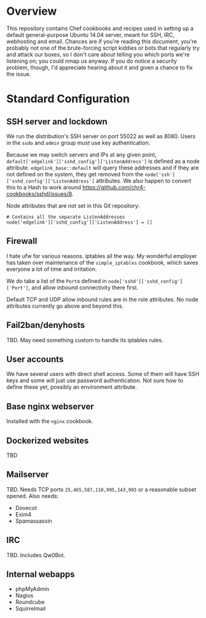 # Overview

This repository contains Chef cookbooks and recipes used in setting up a default general-purpose Ubuntu 14.04 server, meant for SSH, IRC, webhosting and email. Chances are if you're reading this document, you're probably not one of the brute-forcing script kiddies or bots that regularly try and attack our boxes, so I don't care about telling you which ports we're listening on; you could nmap us anyway. If you do notice a security problem, though, I'd appreciate hearing about it and given a chance to fix the issue.

# Standard Configuration

## SSH server and lockdown

We run the distribution's SSH server on port 55022 as well as 8080. Users in the `sudo` and `admin` group *must* use key authentication.

Because we may switch servers and IPs at any given point, `default['edgelink']['sshd_config']['ListenAddress']` is defined as a node attribute. `edgelink_base::default` will query these addresses and if they are not defined on the system, they get removed from the `node['ssh']['sshd_config']['ListenAddress']`  attributes. We also happen to convert this to a Hash to work around <https://github.com/chr4-cookbooks/sshd/issues/8>.

Node attributes that are not set in this Git repository:
```
# Contains all the separate ListenAddresses
node['edgelink']['sshd_config']['ListenAddress'] = []
```

## Firewall

I hate ufw for various reasons. iptables all the way. My wonderful employer has taken over maintenance of the `simple_iptables` cookbook, which saves everyone a lot of time and irritation.

We do take a list of the `Port`s defined in `node['sshd']['sshd_config']['Port']`, and allow inbound connectivity there first.

Default TCP and UDP allow inbound rules are in the role attributes. No node attributes currently go above and beyond this.

## Fail2ban/denyhosts

TBD. May need something custom to handle its iptables rules.

## User accounts

We have several users with direct shell access. Some of them will have SSH keys and some will just use password authentication. Not sure how to define these yet, possibly an environment attribute.

## Base nginx webserver

Installed with the `nginx` cookbook.

## Dockerized websites

TBD

## Mailserver

TBD. Needs TCP ports `25,465,587,110,995,143,993` or a reasonable subset opened. Also needs:

* Dovecot
* Exim4
* Spamassassin

## IRC

TBD. Includes Qw0Bot.

## Internal webapps

* phpMyAdmin
* Nagios
* Roundcube
* Squirrelmail



